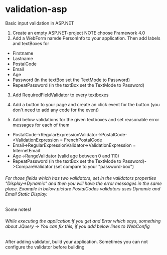 # validation-asp
Basic input validation in ASP.NET

1. Create an empty ASP.NET-project NOTE choose Framework 4.0
2. Add a WebForm namde PersonInfo to your application. Then add labels and textBoxes for
* Firstname
* Lastname
* PostalCode
* Email
* Age
* Password (in the textBox set the TextMode to Password)
* RepeatPassword (in the textBox set the TextMode to Password)
3. Add RequiredFieldValidator to every textboxes
4. Add a button to your page and create an click event for the button (you don't need to add any code for the event) 

5. Add below validations for the given textboxes and set reasonable error messages for each of them
* PostalCode->RegularExpressionValidator->PostalCode->ValidationExpression = FrenchPostalCode
* Email->RegularExpressionValidator->ValidationExpression = InternetEmail
* Age->RangeValidator (valid age between 0 and 110)
* RepeatPassword (in the textBox set the TextMode to Password)->CompareValidator (set compare to your "password-box")

###### For those fields which has two validators, set in the validators properties "Display->Dynamic" and then you will have the error messages in the same place. Example in below picture PostalCodes validators uses Dynamic and Email Static Display. 

Some notes!

###### While executing the application:If you get and Error which says, something about JQuery -> You can fix this, if you add below lines to WebConfig
<appSettings>
	<add key="ValidationSettings:UnobtrusiveValidationMode" value="None" />
</appSettings>
	
After adding validator, build your application. Sometimes you can not configure the validator before building
